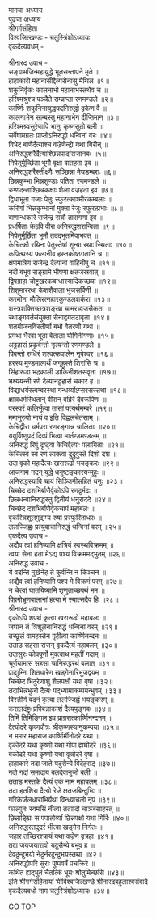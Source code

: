 मागचा अध्याय  
पुढचा अध्याय  
श्रीगर्गसंहिता  
विश्वजित्खण्डः - चतुस्त्रिंशोऽध्यायः  
वृकदैत्यवधम् -  
  
श्रीनारद उवाच -  
सङ्ग्रामजिन्महायुद्धे भूतसन्तापने मृते ॥  
हाहाकारो महानासीद्दैत्यसेनासु मैथिल ॥१॥  
शकुनिर्वृकः कालनाभो महानाभस्तथैव च ॥  
हरिश्मश्रुश्च पञ्चैते सम्प्राप्ता रणमण्डले ॥२॥  
कार्ष्णिः शकुनिनायुद्ध्यदनिरुद्धो वृकेण वै ॥  
कालनाभेन साम्बस्तु महानाभेन दीप्तिमान् ॥३॥  
हरिश्मश्र्वसुरेणापि भानुः कृष्णसुतो बली ॥  
सर्वेषामग्रतः प्राप्तोऽनिरुद्धो धन्विनां वरः ॥४॥  
विभेद बाणैर्दैत्यांश्च वज्रेणेन्द्रो यथा गिरीन् ॥  
अनिरुद्धशरैर्दैत्याश्छिन्नपादांसजानवः ॥५॥  
निपेतुर्मूर्च्छिता भूमौ वृक्षा वातहता इव ॥  
अनिरुद्धशरैस्तीक्ष्णैः सञ्छिन्ना मेघडम्बराः ॥६॥  
छिन्नकुम्भा भिन्नशुण्डाः पतिता रणमण्डले ॥  
रुग्णदन्ताश्छिन्नकक्षाः शैला वज्रहता इव ॥७॥  
द्विधाभूता गजाः पेतुः स्फुरत्काश्मीरकम्बलाः ॥  
करिणां भिन्नकुम्भानां मुक्ता रेजुः स्फुरत्प्रभाः ॥८॥  
बाणान्धकारे राजेन्द्र रात्रौ तारागणा इव ॥  
प्रधर्षिताः केऽपि वीरा अनिरुद्धशरान्विता ॥९॥  
निपेतुर्मूर्छिता भूमौ तदद्‌भुतमिवाभवत् ॥  
केचित्कौ रथिनः पेतुस्तेषां शून्या रथाः स्थिताः ॥१०॥  
कपित्थस्य फलानीव हस्तकोष्ठगतानि च ॥  
क्षणमात्रेण राजेन्द्र दैत्यानां वाहिनीषु च ॥११॥  
नदी बभूव सङ्ग्रामे भीषणा क्षतजस्रवात् ॥  
द्विपग्राहा चोष्ट्रखरकबन्धास्यादिकच्छपा ॥१२॥  
शिशुमाररथा केशशैवाला भुजसर्पिणी ॥  
करमीना मौलिरत्नहारकुण्डलशर्करा ॥१३॥  
शस्त्रशक्तिच्छत्रशङ्खा चामरध्वजसैकता ॥  
रथाङ्गवर्तसंयुक्ता सेनाद्वयतटावृता ॥१४॥  
शतयोजनविस्तीर्णा बभौ वैतरणी यथा ॥  
प्रमथा भैरवा भूता वेताला योगिनीगणाः ॥१५॥  
अट्टहासं प्रकृर्वन्तो नृत्यन्तो रणमण्डले ॥  
पिबन्तो रुधिरं शश्वत्कपालेन नृपेश्वर ॥१६॥  
हरस्य मुण्डमालार्थं जगृहुस्ते शिरांसि च ॥  
सिंहारूढा भद्रकाली डाकिनीशतसंवृता ॥१७॥  
भक्ष्ययन्ती रणे दैत्यानट्टहासं चकार ह ॥  
विद्याधर्यस्त्वम्बरस्था गन्धर्व्योऽप्सरसस्तथा ॥१८॥  
क्षात्रधर्मस्थितान् वीरान् वव्रिरे देवरूपिणः ॥  
परस्परं कलिर्भूत्वा तासां पत्यर्थमम्बरे ॥१९॥  
ममानुरुपो नायं व इति विह्वलचेतसाम् ॥  
केचिद्वीरा धर्मपरा रणरङ्गान्न चालिताः ॥२०॥  
ययुर्विष्णुपदं दिव्यं भित्वा मार्तण्डमण्डलम् ॥  
अनिरुद्धं रिपुं दृष्ट्वा केचिद्दैत्याः पलायिताः ॥२१॥  
केचित्स्वं स्वं रणं त्यक्त्वा दुद्रुवुस्ते दिशो दश ॥  
तदा वृको महादैत्यः खरारूढो भयङ्करः ॥२२॥  
आजगाम नदन् युद्धे धनुष्टङ्कारयन्मुहुः ॥  
अनिरुद्धस्यापि चायं सिञ्जिनीसहितं धनुः ॥२३॥  
चिच्छेद दशभिर्बाणैर्वृकोऽपि रणदुर्मदः ॥  
छिन्नधन्वानिरुद्धस्तु द्वितीयं धनुराददे ॥२४॥  
चिच्छेद दशभिर्बाणैर्वृकचापं महाबलः ॥  
वृकस्त्रिशूलमुद्यम्य रुषा प्रस्फुरिताधरः ॥  
ललज्जिह्वः प्रत्युवाचानिरुद्धं धन्विनां वरम् ॥२५॥  
वृकदैत्य उवाच -  
अद्यैव त्वां हनिष्यामि क्षत्रियं स्वस्थविक्रमम् ॥  
त्वया सेना हता मेऽद्य पश्य विक्रममद्‌भुतम् ॥२६॥  
अनिरुद्ध उवाच -  
ये वदन्ति मुखेनेह ते कुर्वन्ति न किञ्चन ॥  
अद्यैव त्वां हनिष्यामि पश्य मे विक्रमं परम् ॥२७॥  
न चेत्त्वां घातयिष्यामि शृणुताच्छपथं मम ॥  
विप्रगोभ्रूणबालानां हत्या मे स्यात्सदैव हि ॥२८॥  
श्रीनारद उवाच -  
वृकोऽपि शपथं कृत्वा खरारूढो महाबलः ॥  
जघान तं त्रिशूलेनानिरुद्धं धन्विनां वरम् ॥२९॥  
तच्छूलं वामहस्तेन गृहीत्वा कार्ष्णिनन्दनः ॥  
तताड सहसा राजन् वृकदैत्यं महाबलम् ॥३०॥  
तदासुरः कोपपूर्णो मुक्त्वाथ महतीं गदाम् ॥  
चूर्णयामास सहसा चानिरुद्धरथं बलात् ॥३१॥  
प्राद्युम्निः शितधारेण खड्गेनारिभुजद्वयम् ॥  
चिच्छेद भिदुरेणाशु शैलपक्षौ यथा वृषा ॥३२॥  
तदाभिन्नभुजो दैत्यः पद्‌भ्यामाकम्पयन्भुवम् ॥३३॥  
विस्तीर्णं वदनं कृत्वा ललज्जिह्वं भयङ्करम् ॥  
करालदंष्ट्रः प्रपिबन्नाकाशं दैत्यपुङ्गवः ॥३४॥  
तिमिं तिमिङ्गिल इव प्राग्रसत्कार्ष्णिनन्दनम् ॥  
दैत्योदरे कृष्णपौत्रः श्रीकृष्णस्यानुकम्पया ॥३५॥  
न ममार महाराज कार्ष्णिर्मीनोदरे यथा ॥  
वृकोदरे यथा कृष्णो यथा गोपा ह्यघोदरे ॥३६॥  
बकोदरे यथा कृष्णो यथा वृत्रोदरे वृषा ॥  
हाहाकारे तदा जाते यदुसैन्ये विदेहराट् ॥३७॥  
गदो गदां समादाय बलदेवानुजो बली ॥  
तताड मस्तके दैत्यं वृकं नाम महाबलम् ॥३८॥  
तदा हतशिरा दैत्यो रेजे क्षतजबिन्दुभिः ॥  
गरिकैर्जलधाराभिर्यथा विन्ध्याचलो नृप ॥३९॥  
फाल्गुनः स्वमसिं नीत्वा तत्पादौ चाञ्जसाहरत् ॥  
छिन्नाङ्घ्रिः स पपातोर्व्यां छिन्नपक्षो यथा गिरिः ॥४०॥  
अनिरुद्धस्तदुदरं भीत्वा खड्गेन निर्गतः ॥  
जहार तच्छिरश्चायं यथा वज्रेण वृत्रहा ॥४१॥  
तदा जयजयारावो यदुसैन्ये बभूव ह ॥  
देवदुन्दुभयो नेदुर्नरदुन्दुभयस्तथा ॥४२॥  
अनिरुद्धोपरि सुराः पुष्पवर्षं प्रचक्रिरे ॥  
कथितं ह्यद्भुतं चैतत्किं भूयः श्रोतुमिच्छसि ॥४३॥  
इति श्रीगर्गसंहितायां श्रीविश्वजित्खण्डे श्रीनारदबहुलाश्वसंवादे  
वृकदैत्यवधो नाम चतुस्त्रिंशोऽध्यायः ॥३४॥  
  
GO TOP

